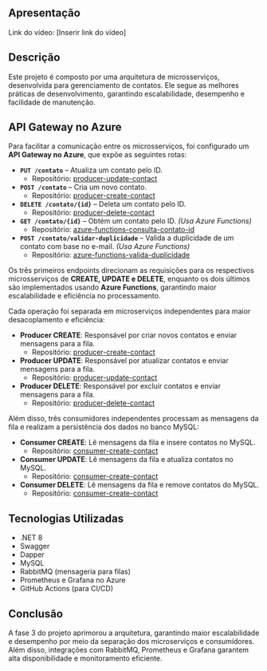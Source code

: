 ## Apresentação

Link do vídeo: [Inserir link do vídeo]

## Descrição

Este projeto é composto por uma arquitetura de microsserviços, desenvolvida para gerenciamento de contatos. Ele segue as melhores práticas de desenvolvimento, garantindo escalabilidade, desempenho e facilidade de manutenção.

## API Gateway no Azure

Para facilitar a comunicação entre os microsserviços, foi configurado um **API Gateway no Azure**, que expõe as seguintes rotas:

- **`PUT /contato`** – Atualiza um contato pelo ID.  
  - Repositório: [producer-update-contact](https://github.com/matmiranda/microservice-update-contact)  
- **`POST /contato`** – Cria um novo contato.  
  - Repositório: [producer-create-contact](https://github.com/matmiranda/microservice-create-contact)  
- **`DELETE /contato/{id}`** – Deleta um contato pelo ID.  
  - Repositório: [producer-delete-contact](https://github.com/matmiranda/microservice-delete-contact)  
- **`GET /contato/{id}`** – Obtém um contato pelo ID. *(Usa Azure Functions)*  
  - Repositório: [azure-functions-consulta-contato-id](https://github.com/matmiranda/azure-functions-consulta-contato-id)  
- **`POST /contato/validar-duplicidade`** – Valida a duplicidade de um contato com base no e-mail. *(Usa Azure Functions)*  
  - Repositório: [azure-functions-valida-duplicidade](https://github.com/matmiranda/azure-functions-valida-duplicidade)  

Os três primeiros endpoints direcionam as requisições para os respectivos microsserviços de **CREATE, UPDATE e DELETE**, enquanto os dois últimos são implementados usando **Azure Functions**, garantindo maior escalabilidade e eficiência no processamento.


Cada operação foi separada em microserviços independentes para maior desacoplamento e eficiência:

- **Producer CREATE**: Responsável por criar novos contatos e enviar mensagens para a fila.  
  - Repositório: [producer-create-contact](https://github.com/matmiranda/microservice-create-contact)
- **Producer UPDATE**: Responsável por atualizar contatos e enviar mensagens para a fila.  
  - Repositório: [producer-update-contact](https://github.com/matmiranda/microservice-update-contact)
- **Producer DELETE**: Responsável por excluir contatos e enviar mensagens para a fila.  
  - Repositório: [producer-delete-contact](https://github.com/matmiranda/microservice-delete-contact)

Além disso, três consumidores independentes processam as mensagens da fila e realizam a persistência dos dados no banco MySQL:

- **Consumer CREATE**: Lê mensagens da fila e insere contatos no MySQL.  
  - Repositório: [consumer-create-contact](https://github.com/marlamoury/Consumer.Contact.Create)
- **Consumer UPDATE**: Lê mensagens da fila e atualiza contatos no MySQL.  
  - Repositório: [consumer-create-contact](https://github.com/marlamoury/Consumer.Contact.Update)
- **Consumer DELETE**: Lê mensagens da fila e remove contatos do MySQL.  
  - Repositório: [consumer-create-contact](https://github.com/marlamoury/Consumer.Contact.Delete)

## Tecnologias Utilizadas

- .NET 8
- Swagger
- Dapper
- MySQL
- RabbitMQ (mensageria para filas)
- Prometheus e Grafana no Azure
- GitHub Actions (para CI/CD)

## Conclusão

A fase 3 do projeto aprimorou a arquitetura, garantindo maior escalabilidade e desempenho por meio da separação dos microserviços e consumidores. Além disso, integrações com RabbitMQ, Prometheus e Grafana garantem alta disponibilidade e monitoramento eficiente.
